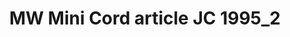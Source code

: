 ---
    title: MW Mini Cord article JC 1995_2
    slug: MW-Mini-Cord-article-JC-19952
    description:
    code: MW-Mini-Cord-article-JC-19952
    image: https://cmdiy-archive.s3.us-east-1.amazonaws.com/adverts/images/MW+Mini+Cord+article+JC+1995_2.jpeg
    download: https://cmdiy-archive.s3.us-east-1.amazonaws.com/adverts/documents/MW+Mini+Cord+article+JC+1995_2.pdf
---